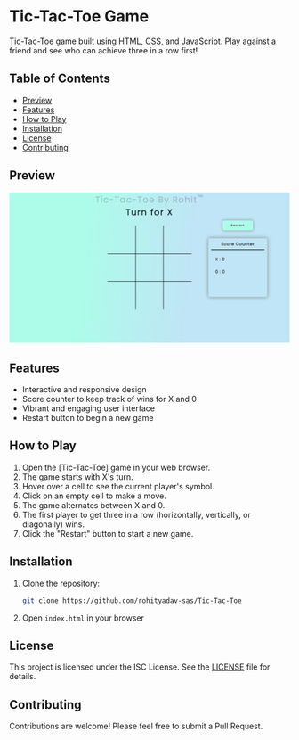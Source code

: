 # Tic-Tac-Toe Game
   Tic-Tac-Toe game built using HTML, CSS, and JavaScript. Play against a friend and see who can achieve three in a row first!

## Table of Contents
- [Preview](#preview)
- [Features](#features)
- [How to Play](#how-to-play)
- [Installation](#installation)
- [License](#license)
- [Contributing](#contributing)

## Preview
![preview.png](./assets/preview.png?raw=true)

## Features

- Interactive and responsive design
- Score counter to keep track of wins for X and 0
- Vibrant and engaging user interface
- Restart button to begin a new game

## How to Play

1. Open the [Tic-Tac-Toe] game in your web browser.
2. The game starts with X's turn.
3. Hover over a cell to see the current player's symbol.
4. Click on an empty cell to make a move.
5. The game alternates between X and 0.
6. The first player to get three in a row (horizontally, vertically, or diagonally) wins.
7. Click the "Restart" button to start a new game.

## Installation

1. Clone the repository:
   
    ```bash
   git clone https://github.com/rohityadav-sas/Tic-Tac-Toe

3. Open ```index.html``` in your browser

## License

This project is licensed under the ISC License. See the [LICENSE](./LICENSE) file for details.

## Contributing

Contributions are welcome! Please feel free to submit a Pull Request.
